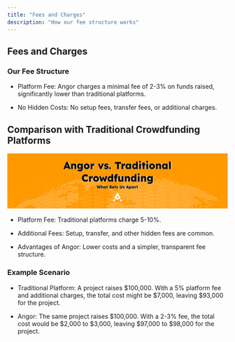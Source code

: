 ```yaml
---
title: "Fees and Charges"
description: "How our fee structure works"
---
```

## Fees and Charges

### Our Fee Structure

* Platform Fee: Angor charges a minimal fee of 2-3% on funds raised, significantly lower than traditional platforms.

* No Hidden Costs: No setup fees, transfer fees, or additional charges.

## Comparison with Traditional Crowdfunding Platforms
![image info](./images/Angor-Vs-Traditional-Crowdfunding.png)
* Platform Fee: Traditional platforms charge 5-10%.

* Additional Fees: Setup, transfer, and other hidden fees are common.

* Advantages of Angor: Lower costs and a simpler, transparent fee structure.

### Example Scenario

* Traditional Platform: A project raises $100,000. With a 5% platform fee and additional charges, the total cost might be $7,000, leaving $93,000 for the project.

* Angor: The same project raises $100,000. With a 2-3% fee, the total cost would be $2,000 to $3,000, leaving $97,000 to $98,000 for the project.